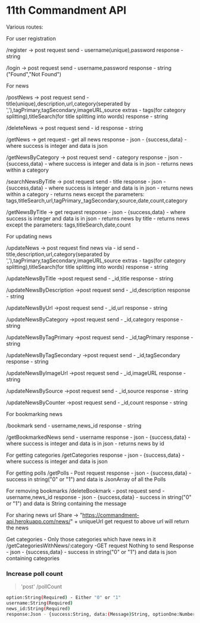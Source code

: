 # 11th Commandment API

Various routes:

For user registration

/register -> post request
send - username(unique),password
response - string

/login -> post request
send - username,password
response - string ("Found","Not Found")

For news

/postNews -> post request
send - title(unique),description,url,category(seperated by ','),tagPrimary,tagSecondary,imageURL,source
extras - tags(for category splitting),titleSearch(for title splitting into words)
response - string

/deleteNews -> post request
send - id
response - string

/getNews -> get request - get all news
response - json - {success,data} - where success is integer and data is json

/getNewsByCategory -> post request
send - category
response - json - {success,data} - where success is integer and data is in json - returns news within a category

/searchNewsByTitle -> post request
send - title
response - json - {success,data} - where success is integer and data is in json - returns news within a category - returns news except the parameters: tags,titleSearch,url,tagPrimary,,tagSecondary,source,date,count,category

/getNewsByTitle -> get request
response - json - {success,data} - where success is integer and data is in json - returns news by title - returns news except the parameters: tags,titleSearch,date,count

For updating news

/updateNews -> post request
find news via - id
send - title,description,url,category(separated by ','),tagPrimary,tagSecondary,imageURL,source
extras - tags(for category splitting),titleSearch(for title splitting into words)
response - string

/updateNewsByTitle ->post request
send - _id,title
response - string

/updateNewsByDescription ->post request
send - _id,description
response - string

/updateNewsByUrl ->post request
send - _id,url
response - string

/updateNewsByCategory ->post request
send - _id,category
response - string

/updateNewsByTagPrimary ->post request
send - _id,tagPrimary
response - string

/updateNewsByTagSecondary ->post request
send - _id,tagSecondary
response - string

/updateNewsByImageUrl ->post request
send - _id,imageURL
response - string

/updateNewsBySource ->post request
send - _id,source
response - string

/updateNewsByCounter ->post request
send - _id,count
response - string


For bookmarking news

/bookmark
send - username,news_id
response - string

/getBookmarkedNews
send - username
response - json - {success,data} - where success is integer and data is in json - returns news by id

For getting categories
/getCategories
response - json - {success,data} - where success is integer and data is json

For getting polls
/getPolls - Post request
response - json - {success,data} - success in string("0" or "1") and data is JsonArray of all the Polls

For removing bookmarks
/deleteBookmark - post request
send - username,news_id
response - json - {success,data} - success in string("0" or "1") and data is String containing the message

For sharing news url
Share -> "https://commandment-api.herokuapp.com/news/" + uniqueUrl
get request to above url will return the news

Get categories - Only those categories which have news in it
/getCategoriesWithNews/:category -GET request
Nothing to send
Response - json - {success,data} - success in string("0" or "1") and data is json containing categories

### Increase poll count
>'post' /pollCount
```sh 
option:String(Required) - Either "0" or "1"
username:String(Required)
news_id:String(Required)
response:Json - {success:String, data:(Message)String, optionOne:Number", optionTwo:Number}
